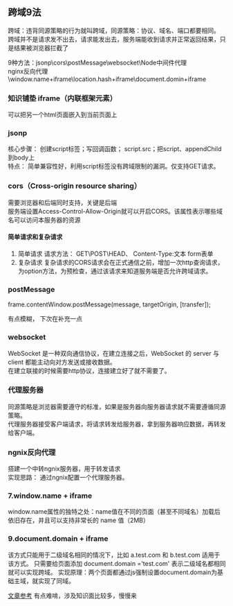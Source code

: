 ## 跨域9法
跨域：违背同源策略的行为就叫跨域，同源策略：协议、域名、端口都要相同。    
跨域并不是请求发不出去，请求能发出去，服务端能收到请求并正常返回结果，只是结果被浏览器拦截了

9种方法：jsonp\cors\postMessage\websocket\Node中间件代理\
nginx反向代理\window.name+iframe\location.hash+iframe\document.domin+iframe

### 知识铺垫 iframe（内联框架元素）
可以把另一个html页面嵌入到当前页面上

### jsonp
核心步骤： 创建script标签；写回调函数； script.src；把script、appendChild到body上    
特点： 简单兼容性好，利用script标签没有跨域限制的漏洞。仅支持GET请求。


### cors（Cross-origin resource sharing）
需要浏览器和后端同时支持，关键是后端     
服务端设置Access-Control-Allow-Origin就可以开启CORS。该属性表示哪些域名可以访问本服务器的资源
#### 简单请求和复杂请求
1. 简单请求
请求方法： GET\POST\HEAD、 Content-Type:文本 form表单
2. 复杂请求
复杂请求的CORS请求会在正式通信之前，增加一次http查询请求，为option方法，为预检查，通过该请求来知道服务端是否允许跨域请求。



### postMessage
frame.contentWindow.postMessage(message, targetOrigin, [transfer]);

有点模糊， 下次在补充一点


### websocket
WebSocket 是一种双向通信协议，在建立连接之后，WebSocket 的 server 与 client 都能主动向对方发送或接收数据。    
在建立联接的时候需要http协议，连接建立好了就不需要了。


### 代理服务器
同源策略是浏览器需要遵守的标准，如果是服务器向服务器请求就不需要遵循同源策略。    
代理服务器接受客户端请求，将请求转发给服务器，拿到服务器响应数据，再转发给客户端。   


### ngnix反向代理
搭建一个中转ngnix服务器，用于转发请求    
实现思路： 通过ngnix配置一个代理服务器。


### 7.window.name + iframe
window.name属性的独特之处：name值在不同的页面（甚至不同域名）加载后依旧存在，并且可以支持非常长的 name 值（2MB）



### 9.document.domain + iframe
该方式只能用于二级域名相同的情况下，比如 a.test.com 和 b.test.com 适用于该方式。
只需要给页面添加 document.domain ='test.com' 表示二级域名都相同就可以实现跨域。
实现原理：两个页面都通过js强制设置document.domain为基础主域，就实现了同域。



[文章参考](https://juejin.im/post/5c23993de51d457b8c1f4ee1#heading-15)
有点难啃，涉及知识面比较多，慢慢来